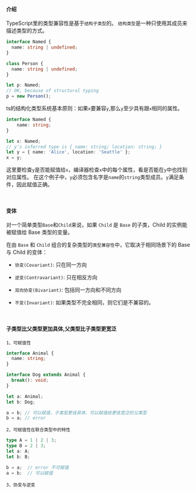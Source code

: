 

#### 介绍

TypeScript里的类型兼容性是基于`结构子类型`的。 `结构类型`是一种只使用其成员来描述类型的方式。

~~~ts
interface Named {
  name: string | undefined;
}

class Person {
  name: string | undefined;
}

let p: Named;
// OK, because of structural typing
p = new Person();
~~~

ts的结构化类型系统基本原则：如果`x`要兼容`y`,那么`y`至少具有跟`x`相同的属性。

~~~ts
interface Named {
    name: string;
}

let x: Named;
// y's inferred type is { name: string; location: string; }
let y = { name: 'Alice', location: 'Seattle' };
x = y;
~~~

这里要检查`y`是否能赋值给`x`，编译器检查`x`中的每个属性，看是否能在`y`中也找到对应属性。 在这个例子中，`y`必须包含名字是`name`的`string`类型成员。`y`满足条件，因此赋值正确。

<br/>

#### 变体

对一个简单类型`Base`和`Child`来说，如果 `Child` 是 `Base` 的子类，Child 的实例能被赋值给 Base 类型的变量。

在由 `Base` 和 `Child` 组合的复杂类型的`类型兼容性`中，它取决于相同场景下的 Base 与 Child 的变体：

* `协变(Covariant)`: 只在同一方向

* `逆变(Contravariant)`: 只在相反方向

* `双向协变(Bivariant)`: 包括同一方向和不同方向

* `不变(Invariant)`: 如果类型不完全相同，则它们是不兼容的。


<br/>

#### 子类型比父类型更加具体,父类型比子类型更宽泛

`1、可赋值性`

~~~ts
interface Animal {
  name: string;
}

interface Dog extends Animal {
  break(): void;
}

let a: Animal;
let b: Dog;

a = b; // 可以赋值，子类型更佳具体，可以赋值给更佳宽泛的父类型
b = a; // error
~~~

`2、可赋值性在联合类型中的特性`

~~~ts
type A = 1 | 2 | 3;
type B = 2 | 3;
let a: A;
let b: B;

b = a;  // error 不可赋值
a = b;  // 可以赋值
~~~

`3、协变与逆变`
